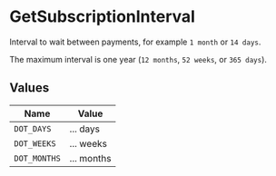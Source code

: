# GetSubscriptionInterval

Interval to wait between payments, for example `1 month` or `14 days`.

The maximum interval is one year (`12 months`, `52 weeks`, or `365 days`).


## Values

| Name         | Value        |
| ------------ | ------------ |
| `DOT_DAYS`   | ... days     |
| `DOT_WEEKS`  | ... weeks    |
| `DOT_MONTHS` | ... months   |